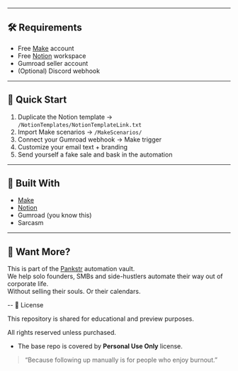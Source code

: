 
---

## 🛠 Requirements

- Free [Make](https://www.make.com/?pc=pankstrmake) account
- Free [Notion](https://notion.so) workspace
- Gumroad seller account
- (Optional) Discord webhook

---

## 🧰 Quick Start

1. Duplicate the Notion template → `/NotionTemplates/NotionTemplateLink.txt`
2. Import Make scenarios → `/MakeScenarios/`
3. Connect your Gumroad webhook → Make trigger
4. Customize your email text + branding
5. Send yourself a fake sale and bask in the automation

---

## 🧪 Built With

- [Make](https://make.com)
- [Notion](https://notion.so)
- Gumroad (you know this)
- Sarcasm

---

## 🧠 Want More?

This is part of the [Pankstr](https://pankstr.com) automation vault.  
We help solo founders, SMBs and side-hustlers automate their way out of corporate life.  
Without selling their souls. Or their calendars.

--
📄 License

This repository is shared for educational and preview purposes.

All rights reserved unless purchased.  
- The base repo is covered by **Personal Use Only** license.

> “Because following up manually is for people who enjoy burnout.”
